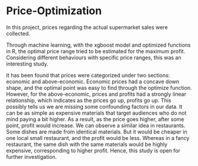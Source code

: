 # Price-Optimization

In this project, prices regarding the actual supermarket sales were collected.

Through machine learning, with the xgboost model and optimized functions in R, the optimal price range tried to be estimated for the maximum profit. Considering different behaviours with specific price ranges, this was an interesting study. 

It has been found that prices were categorized under two sections: economic and above-economic. Economic prices had a concave down shape, and the optimal point was easy to find through the optimize function. However, for the above-economic, prices and profits had a strongly linear relationship, which indicates as the prices go up, profits go up. This possibly tells us we are missing some confounding factors in our data. It can be as simple as expensive materials that target audiences who do not mind paying a bit higher. As a result, as the price goes higher, after some point, profit would increase. We can observe a similar idea in restaurants. Some dishes are made from identical materials. But it would be cheaper in one local small restaurant, and the profit would be less. Whereas in a fancy restaurant, the same dish with the same materials would be highly expensive, corresponding to higher profit. Hence, this study is open for further investigation. 
